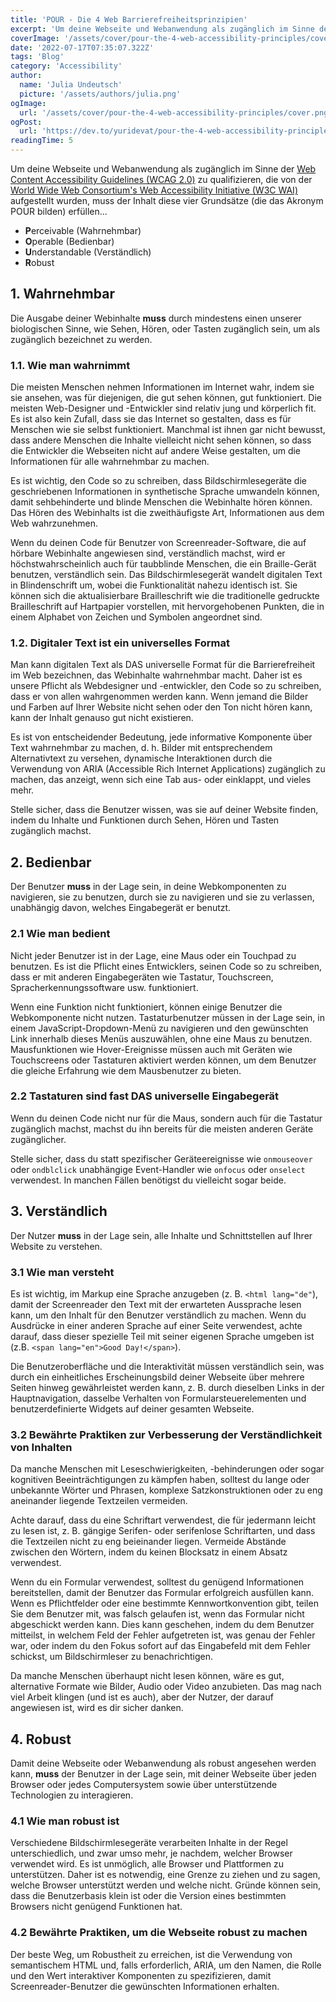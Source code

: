 ```yaml
---
title: 'POUR - Die 4 Web Barrierefreiheitsprinzipien'
excerpt: 'Um deine Webseite und Webanwendung als zugänglich im Sinne der Zugänglichkeitsrichtlinien für Webinhalte (WCAG 2.0) zu qualifizieren, die von der Web Accessibility Initiative (W3C WAI) des World Wide Web Consortiums aufgestellt wurden, muss der Inhalt diese vier Grundsätze (die das Akronym POUR bilden) erfüllen ...'
coverImage: '/assets/cover/pour-the-4-web-accessibility-principles/cover.png'
date: '2022-07-17T07:35:07.322Z'
tags: 'Blog'
category: 'Accessibility'
author:
  name: 'Julia Undeutsch'
  picture: '/assets/authors/julia.png'
ogImage:
  url: '/assets/cover/pour-the-4-web-accessibility-principles/cover.png'
ogPost:
  url: 'https://dev.to/yuridevat/pour-the-4-web-accessibility-principles-edp'
readingTime: 5
---
```


Um deine Webseite und Webanwendung als zugänglich im Sinne der [Web Content Accessibility Guidelines (WCAG 2.0)](https://www.w3.org/TR/WCAG20/) zu qualifizieren, die von der [World Wide Web Consortium's Web Accessibility Initiative (W3C WAI)](https://www.w3.org/WAI/) aufgestellt wurden, muss der Inhalt diese vier Grundsätze (die das Akronym POUR bilden) erfüllen...

- **P**erceivable (Wahrnehmbar)
- **O**perable (Bedienbar)
- **U**nderstandable (Verständlich)
- **R**obust

## 1. Wahrnehmbar

Die Ausgabe deiner Webinhalte **muss** durch mindestens einen unserer biologischen Sinne, wie Sehen, Hören, oder Tasten zugänglich sein, um als zugänglich bezeichnet zu werden.

### 1.1. Wie man wahrnimmt

Die meisten Menschen nehmen Informationen im Internet wahr, indem sie sie ansehen, was für diejenigen, die gut sehen können, gut funktioniert. Die meisten Web-Designer und -Entwickler sind relativ jung und körperlich fit. Es ist also kein Zufall, dass sie das Internet so gestalten, dass es für Menschen wie sie selbst funktioniert. Manchmal ist ihnen gar nicht bewusst, dass andere Menschen die Inhalte vielleicht nicht sehen können, so dass die Entwickler die Webseiten nicht auf andere Weise gestalten, um die Informationen für alle wahrnehmbar zu machen.

Es ist wichtig, den Code so zu schreiben, dass Bildschirmlesegeräte die geschriebenen Informationen in synthetische Sprache umwandeln können, damit sehbehinderte und blinde Menschen die Webinhalte hören können. Das Hören des Webinhalts ist die zweithäufigste Art, Informationen aus dem Web wahrzunehmen.

Wenn du deinen Code für Benutzer von Screenreader-Software, die auf hörbare Webinhalte angewiesen sind, verständlich machst, wird er höchstwahrscheinlich auch für taubblinde Menschen, die ein Braille-Gerät benutzen, verständlich sein. Das Bildschirmlesegerät wandelt digitalen Text in Blindenschrift um, wobei die Funktionalität nahezu identisch ist. Sie können sich die aktualisierbare Brailleschrift wie die traditionelle gedruckte Brailleschrift auf Hartpapier vorstellen, mit hervorgehobenen Punkten, die in einem Alphabet von Zeichen und Symbolen angeordnet sind.

### 1.2. Digitaler Text ist ein universelles Format

Man kann digitalen Text als DAS universelle Format für die Barrierefreiheit im Web bezeichnen, das Webinhalte wahrnehmbar macht. Daher ist es unsere Pflicht als Webdesigner und -entwickler, den Code so zu schreiben, dass er von allen wahrgenommen werden kann. Wenn jemand die Bilder und Farben auf Ihrer Website nicht sehen oder den Ton nicht hören kann, kann der Inhalt genauso gut nicht existieren.

Es ist von entscheidender Bedeutung, jede informative Komponente über Text wahrnehmbar zu machen, d. h. Bilder mit entsprechendem Alternativtext zu versehen, dynamische Interaktionen durch die Verwendung von ARIA (Accessible Rich Internet Applications) zugänglich zu machen, das anzeigt, wenn sich eine Tab aus- oder einklappt, und vieles mehr.

Stelle sicher, dass die Benutzer wissen, was sie auf deiner Website finden, indem du Inhalte und Funktionen durch Sehen, Hören und Tasten zugänglich machst.

## 2. Bedienbar

Der Benutzer **muss** in der Lage sein, in deine Webkomponenten zu navigieren, sie zu benutzen, durch sie zu navigieren und sie zu verlassen, unabhängig davon, welches Eingabegerät er benutzt.

### 2.1 Wie man bedient

Nicht jeder Benutzer ist in der Lage, eine Maus oder ein Touchpad zu benutzen. Es ist die Pflicht eines Entwicklers, seinen Code so zu schreiben, dass er mit anderen Eingabegeräten wie Tastatur, Touchscreen, Spracherkennungssoftware usw. funktioniert.

Wenn eine Funktion nicht funktioniert, können einige Benutzer die Webkomponente nicht nutzen. Tastaturbenutzer müssen in der Lage sein, in einem JavaScript-Dropdown-Menü zu navigieren und den gewünschten Link innerhalb dieses Menüs auszuwählen, ohne eine Maus zu benutzen. Mausfunktionen wie Hover-Ereignisse müssen auch mit Geräten wie Touchscreens oder Tastaturen aktiviert werden können, um dem Benutzer die gleiche Erfahrung wie dem Mausbenutzer zu bieten.

### 2.2 Tastaturen sind fast DAS universelle Eingabegerät

Wenn du deinen Code nicht nur für die Maus, sondern auch für die Tastatur zugänglich machst, machst du ihn bereits für die meisten anderen Geräte zugänglicher.

Stelle sicher, dass du statt spezifischer Geräteereignisse wie `onmouseover` oder `ondblclick` unabhängige Event-Handler wie `onfocus` oder `onselect` verwendest. In manchen Fällen benötigst du vielleicht sogar beide.

## 3. Verständlich

Der Nutzer **muss** in der Lage sein, alle Inhalte und Schnittstellen auf Ihrer Website zu verstehen.

### 3.1 Wie man versteht

Es ist wichtig, im Markup eine Sprache anzugeben (z. B. `<html lang="de"`), damit der Screenreader den Text mit der erwarteten Aussprache lesen kann, um den Inhalt für den Benutzer verständlich zu machen. Wenn du Ausdrücke in einer anderen Sprache auf einer Seite verwendest, achte darauf, dass dieser spezielle Teil mit seiner eigenen Sprache umgeben ist (z.B. `<span lang="en">Good Day!</span>`).

Die Benutzeroberfläche und die Interaktivität müssen verständlich sein, was durch ein einheitliches Erscheinungsbild deiner Webseite über mehrere Seiten hinweg gewährleistet werden kann, z. B. durch dieselben Links in der Hauptnavigation, dasselbe Verhalten von Formularsteuerelementen und benutzerdefinierte Widgets auf deiner gesamten Webseite.

### 3.2 Bewährte Praktiken zur Verbesserung der Verständlichkeit von Inhalten

Da manche Menschen mit Leseschwierigkeiten, -behinderungen oder sogar kognitiven Beeinträchtigungen zu kämpfen haben, solltest du lange oder unbekannte Wörter und Phrasen, komplexe Satzkonstruktionen oder zu eng aneinander liegende Textzeilen vermeiden.

Achte darauf, dass du eine Schriftart verwendest, die für jedermann leicht zu lesen ist, z. B. gängige Serifen- oder serifenlose Schriftarten, und dass die Textzeilen nicht zu eng beieinander liegen. Vermeide Abstände zwischen den Wörtern, indem du keinen Blocksatz in einem Absatz verwendest.

Wenn du ein Formular verwendest, solltest du genügend Informationen bereitstellen, damit der Benutzer das Formular erfolgreich ausfüllen kann. Wenn es Pflichtfelder oder eine bestimmte Kennwortkonvention gibt, teilen Sie dem Benutzer mit, was falsch gelaufen ist, wenn das Formular nicht abgeschickt werden kann. Dies kann geschehen, indem du dem Benutzer mitteilst, in welchem Feld der Fehler aufgetreten ist, was genau der Fehler war, oder indem du den Fokus sofort auf das Eingabefeld mit dem Fehler schickst, um Bildschirmleser zu benachrichtigen.

Da manche Menschen überhaupt nicht lesen können, wäre es gut, alternative Formate wie Bilder, Audio oder Video anzubieten. Das mag nach viel Arbeit klingen (und ist es auch), aber der Nutzer, der darauf angewiesen ist, wird es dir sicher danken.

## 4. Robust

Damit deine Webseite oder Webanwendung als robust angesehen werden kann, **muss** der Benutzer in der Lage sein, mit deiner Webseite über jeden Browser oder jedes Computersystem sowie über unterstützende Technologien zu interagieren.

### 4.1 Wie man robust ist

Verschiedene Bildschirmlesegeräte verarbeiten Inhalte in der Regel unterschiedlich, und zwar umso mehr, je nachdem, welcher Browser verwendet wird.
Es ist unmöglich, alle Browser und Plattformen zu unterstützen. Daher ist es notwendig, eine Grenze zu ziehen und zu sagen, welche Browser unterstützt werden und welche nicht. Gründe können sein, dass die Benutzerbasis klein ist oder die Version eines bestimmten Browsers nicht genügend Funktionen hat.

### 4.2 Bewährte Praktiken, um die Webseite robust zu machen

Der beste Weg, um Robustheit zu erreichen, ist die Verwendung von semantischem HTML und, falls erforderlich, ARIA, um den Namen, die Rolle und den Wert interaktiver Komponenten zu spezifizieren, damit Screenreader-Benutzer die gewünschten Informationen erhalten.
